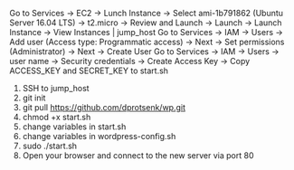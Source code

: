Go to Services -> EC2 -> Lunch Instance -> Select ami-1b791862 (Ubuntu Server 16.04 LTS) -> t2.micro -> Review and Launch -> Launch -> Launch Instance -> View Instances | jump_host
Go to Services -> IAM -> Users -> Add user (Access type: Programmatic access) -> Next -> Set permissions (Administrator) -> Next -> Create User
Go to Services -> IAM -> Users -> user name -> Security credentials -> Create Access Key -> Copy ACCESS_KEY and SECRET_KEY to start.sh

1) SSH to jump_host
2) git init
3) git pull https://github.com/dprotsenk/wp.git
4) chmod +x start.sh
5) change variables in start.sh
6) change variables in wordpress-config.sh
7) sudo ./start.sh
8) Open your browser and connect to the new server via port 80

